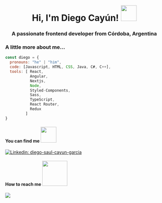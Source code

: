 <h1 align="center">Hi, I'm Diego Cayún! <img src="https://media.giphy.com/media/jiqyXvkHQzEBy/giphy.gif" width="50"></h1>
<h3 align="center">A passionate frontend developer from Córdoba, Argentina</h3>

<!--
**CayunDiego/CayunDiego** is a ✨ _special_ ✨ repository because its `README.md` (this file) appears on your GitHub profile.

Here are some ideas to get you started:

- 🔭 I’m currently working on ...
- 🌱 I’m currently learning ...
- 👯 I’m looking to collaborate on ...
- 🤔 I’m looking for help with ...
- 💬 Ask me about ...
- 📫 How to reach me: ...
- 😄 Pronouns: ...
- ⚡ Fun fact: ...
-->


###  A little more about me...  

```javascript
const diego = {
  pronouns: "he" | "him",
  code: [Javascript, HTML, CSS, Java, C#, C++],
  tools: [ React,
           Angular,
           Nextjs,
           Node,
           Styled-Components,
           Sass,
           TypeScript,
           React Router,
           Redux
         ]
}
```

#### You can find me <img src="https://c.tenor.com/nP1bM8IEfrUAAAAd/tenor.gif" width="50">
[![Linkedin: diego-saul-cayun-garcia](https://img.shields.io/badge/-diegosaulcayungarcia-blue?style=flat-square&logo=Linkedin&logoColor=white&link=https://www.linkedin.com/in/diego-saul-cayun-garcia/)](https://www.linkedin.com/in/diego-saul-cayun-garcia/)

#### How to reach me <img src="https://media.giphy.com/media/igh8bcnIkbV0vrSLhr/giphy.gif" width="80">
[![](https://img.shields.io/badge/Gmail-cayun.diego.09%40gmail.com-red)](mailto:cayun.diego.09@gmail.com)
